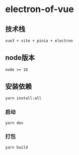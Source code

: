 # electron-of-vue

## 技术栈

```txt
vue3 + vite + pinia + electron
```

## node版本

```txt
node >= 16
```

## 安装依赖


```bash
yarn install:all
```

### 启动

```bash
yarn dev
```

### 打包

```bash
yarn build
```

